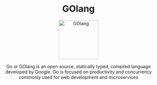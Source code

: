 <h1 align="center">
GOlang
</h1>

<p align="center">
<a href=https://github.com/MintzyG/Lets-Learn>
<img alt="GOlang" src=https://i.imgur.com/FDP8PtQ.png width="124" height="124"></a>
</p>

<p align="center">
Go or GOlang is an open source, statically typed, compiled language developed by Google.
Go is focused on productivity and concurrency commonly used for web development and microservices
</p>
